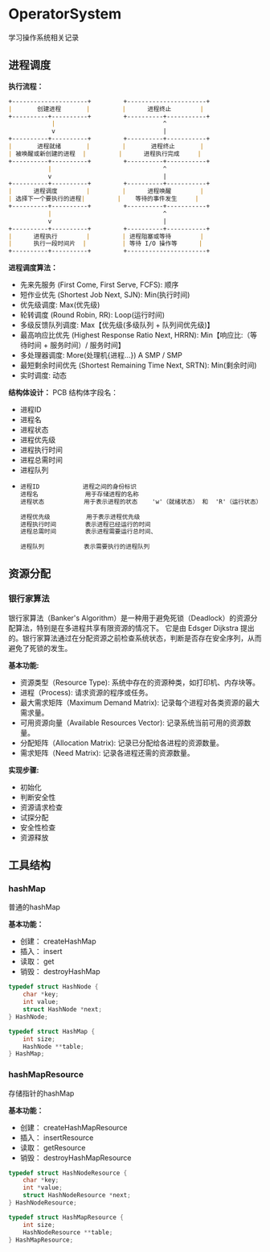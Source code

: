 # OperatorSystem
学习操作系统相关记录

## 进程调度

  **执行流程：**
```markdown
+---------------------+         +----------------------+
|       创建进程       |         |      进程终止        |
+----------+----------+         +----------+-----------+
            |                              ^
            v                              |
+----------+----------+         +----------+-----------+
|       进程就绪       |         |       进程终止       |
| 被唤醒或新创建的进程  |         |      进程执行完成     |
+----------+----------+         +----------+-----------+
           |                               ^
           v                               |
+----------+----------+         +----------+-----------+
|      进程调度        |         |      进程唤醒        |
| 选择下一个要执行的进程|         |    等待的事件发生     |
+----------+----------+         +----------+-----------+
           |                               ^
           v                               |
+----------+----------+         +----------+-----------+
|      进程执行        |         | 进程阻塞或等待        |
|      执行一段时间片  |          | 等待 I/O 操作等      |
+----------+----------+         +----------------------+
```
  **进程调度算法：**
  - 先来先服务 (First Come, First Serve, FCFS): 顺序
  - 短作业优先 (Shortest Job Next, SJN): Min(执行时间)
  - 优先级调度: Max(优先级)
  - 轮转调度 (Round Robin, RR): Loop(运行时间)
  - 多级反馈队列调度: Max【优先级(多级队列 + 队列间优先级)】
  - 最高响应比优先 (Highest Response Ratio Next, HRRN): Min【响应比:（等待时间 + 服务时间）/ 服务时间】
  - 多处理器调度: More(处理机{进程...}) A SMP / SMP
  - 最短剩余时间优先 (Shortest Remaining Time Next, SRTN): Min(剩余时间)
  - 实时调度: 动态

  **结构体设计：**
  PCB
  结构体字段名：

  - 进程ID
  - 进程名
  - 进程状态
  - 进程优先级
  - 进程执行时间
  - 进程总需时间
  - 进程队列
- ```markdown
  进程ID            进程之间的身份标识
  进程名             用于存储进程的名称
  进程状态           用于表示进程的状态    'w'（就绪状态） 和  'R'（运行状态）
    
  进程优先级          用于表示进程优先级
  进程执行时间        表示进程已经运行的时间
  进程总需时间        表示进程需要运行总时间、
    
  进程队列           表示需要执行的进程队列
  ```



## 资源分配

### 银行家算法

银行家算法（Banker's Algorithm）是一种用于避免死锁（Deadlock）的资源分配算法，特别是在多进程共享有限资源的情况下。
它是由 Edsger Dijkstra 提出的。银行家算法通过在分配资源之前检查系统状态，判断是否存在安全序列，从而避免了死锁的发生。

**基本功能:**

- 资源类型（Resource Type):     系统中存在的资源种类，如打印机、内存块等。
- 进程（Process):                      请求资源的程序或任务。
- 最大需求矩阵（Maximum Demand Matrix):      记录每个进程对各类资源的最大需求量。
- 可用资源向量（Available Resources Vector):    记录系统当前可用的资源数量。
- 分配矩阵（Allocation Matrix): 记录已分配给各进程的资源数量。
- 需求矩阵（Need Matrix):       记录各进程还需的资源数量。

**实现步骤:**

- 初始化
- 判断安全性
- 资源请求检查
- 试探分配
- 安全性检查
- 资源释放

## 工具结构

### hashMap

普通的hashMap

**基本功能：**

- 创建： createHashMap
- 插入： insert
- 读取： get
- 销毁： destroyHashMap

```C
typedef struct HashNode {
    char *key;
    int value;
    struct HashNode *next;
} HashNode;

typedef struct HashMap {
    int size;
    HashNode **table;
} HashMap;
```



### hashMapResource

存储指针的hashMap

**基本功能：**

- 创建： createHashMapResource
- 插入： insertResource
- 读取： getResource
- 销毁： destroyHashMapResource

```c
typedef struct HashNodeResource {
    char *key;
    int *value;
    struct HashNodeResource *next;
} HashNodeResource;

typedef struct HashMapResource {
    int size;
    HashNodeResource **table;
} HashMapResource;
```
